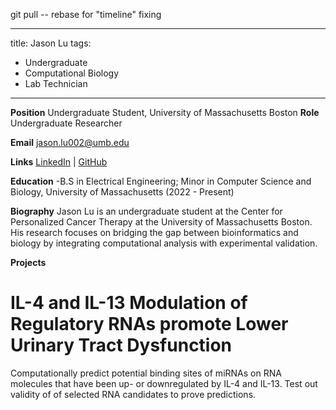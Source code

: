 git pull -- rebase for "timeline" fixing


---
title: Jason Lu
tags:
  - Undergraduate
  - Computational Biology
  - Lab Technician

---

**Position** Undergraduate Student, University of Massachusetts Boston
**Role** Undergraduate Researcher

**Email**
[jason.lu002@umb.edu](mailto:jason.lu002@umb.edu)

**Links**
[LinkedIn](www.linkedin.com/in/jasonlu03) | 
[GitHub](https://github.com/JaLuLus)

**Education**
-B.S in Electrical Engineering; Minor in Computer Science and Biology, University of Massachusetts (2022 - Present) 

**Biography**
Jason Lu is an undergraduate student at the Center for Personalized Cancer Therapy at the University of Massachusetts Boston. His research focuses on bridging the gap between bioinformatics and biology by integrating computational analysis with experimental validation.


**Projects**
# IL-4 and IL-13 Modulation of Regulatory RNAs promote Lower Urinary Tract Dysfunction
Computationally predict potential binding sites of miRNAs on RNA molecules that have been up- or downregulated by IL-4 and IL-13.
Test out validity of of selected RNA candidates to prove predictions.
